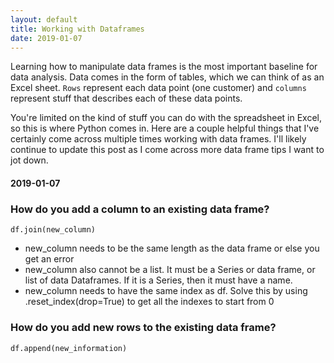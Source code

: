 ```yaml
---
layout: default
title: Working with Dataframes
date: 2019-01-07
---
```


Learning how to manipulate data frames is the most important baseline for data analysis. Data comes in the form of tables, which we can think of as an Excel sheet. `Rows` represent each data point (one customer) and `columns` represent stuff that describes each of these data points.

You're limited on the kind of stuff you can do with the spreadsheet in Excel, so this is where Python comes in. Here are a couple helpful things that I've certainly come across multiple times working with data frames. I'll likely continue to update this post as I come across more data frame tips I want to jot down.

#### 2019-01-07
### How do you add a column to an existing data frame?
`df.join(new_column)`

- new_column needs to be the same length as the data frame or else you get an error
- new_column also cannot be a list. It must be a Series or data frame, or list of data Dataframes. If it is a Series, then it must have a name.
- new_column needs to have the same index as df. Solve this by using .reset_index(drop=True) to get all the indexes to start from 0


### How do you add new rows to the existing data frame?
`df.append(new_information)`
